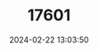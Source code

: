---
title: "17601"
category: "Plecotus taivanus"
draft: false
date: 2024-02-22 13:03:50
languages:
  English: ["Formosan Long-eared Bat", "Formosan Long-eared Bat", "Taiwan Big-eared Bat", "Taiwan Big-eared Bat", "Taiwan Long-eared Bat", "Taiwan Long-eared Bat"]
  Chinese: ["Taiwan Chang'Erfu", "Taiwan Chang'Erfu"]
---